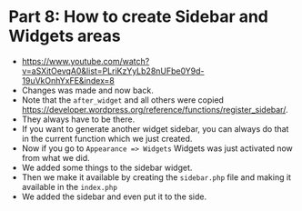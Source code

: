 # Part 8: How to create Sidebar and Widgets areas
- https://www.youtube.com/watch?v=aSXitOevqA0&list=PLriKzYyLb28nUFbe0Y9d-19uVkOnhYxFE&index=8
- Changes was made and now back. 
- Note that the `after_widget` and all others were copied https://developer.wordpress.org/reference/functions/register_sidebar/.
- They always have to be there.
- If you want to generate another widget sidebar, you can always do that in the current function which we just created.
- Now if you go to `Appearance => Widgets` Widgets was just activated now from what we did. 
- We added some things to the sidebar widget.
- Then we make it available by creating the `sidebar.php` file and making it available in the `index.php`
- We added the sidebar and even put it to the side. 